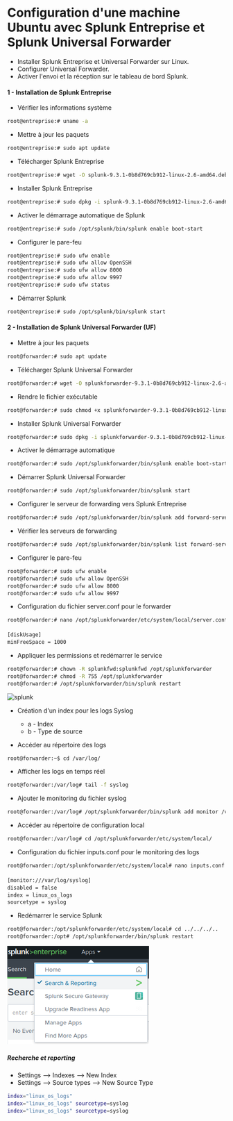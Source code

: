 # Configuration d'une machine Ubuntu avec Splunk Entreprise et Splunk Universal Forwarder

- Installer Splunk Entreprise et Universal Forwarder sur Linux.
- Configurer Universal Forwarder.
- Activer l'envoi et la réception sur le tableau de bord Splunk.

#### 1 - Installation de Splunk Entreprise

- Vérifier les informations système

```sh
root@entreprise:# uname -a
```

- Mettre à jour les paquets

```sh
root@entreprise:# sudo apt update
```

- Télécharger Splunk Entreprise

```sh
root@entreprise:# wget -O splunk-9.3.1-0b8d769cb912-linux-2.6-amd64.deb "https://download.splunk.com/products/splunk/releases/9.3.1/linux/splunk-9.3.1-0b8d769cb912-linux-2.6-amd64.deb"
```

- Installer Splunk Entreprise

```sh
root@entreprise:# sudo dpkg -i splunk-9.3.1-0b8d769cb912-linux-2.6-amd64.deb
```

- Activer le démarrage automatique de Splunk

```sh
root@entreprise:# sudo /opt/splunk/bin/splunk enable boot-start
```

- Configurer le pare-feu

```sh
root@entreprise:# sudo ufw enable
root@entreprise:# sudo ufw allow OpenSSH
root@entreprise:# sudo ufw allow 8000
root@entreprise:# sudo ufw allow 9997
root@entreprise:# sudo ufw status
```

- Démarrer Splunk

```sh
root@entreprise:# sudo /opt/splunk/bin/splunk start
```

#### 2 - Installation de Splunk Universal Forwarder (UF)

- Mettre à jour les paquets

```sh
root@forwarder:# sudo apt update
```

- Télécharger Splunk Universal Forwarder

```sh
root@forwarder:# wget -O splunkforwarder-9.3.1-0b8d769cb912-linux-2.6-amd64.deb "https://download.splunk.com/products/universalforwarder/releases/9.3.1/linux/splunkforwarder-9.3.1-0b8d769cb912-linux-2.6-amd64.deb"
```

- Rendre le fichier exécutable

```sh
root@forwarder:# sudo chmod +x splunkforwarder-9.3.1-0b8d769cb912-linux-2.6-amd64.deb
```

- Installer Splunk Universal Forwarder

```sh
root@forwarder:# sudo dpkg -i splunkforwarder-9.3.1-0b8d769cb912-linux-2.6-amd64.deb
```

- Activer le démarrage automatique

```sh
root@forwarder:# sudo /opt/splunkforwarder/bin/splunk enable boot-start
```

- Démarrer Splunk Universal Forwarder

```sh
root@forwarder:# sudo /opt/splunkforwarder/bin/splunk start
```

- Configurer le serveur de forwarding vers Splunk Entreprise

```sh
root@forwarder:# sudo /opt/splunkforwarder/bin/splunk add forward-server <IP Splunk Entreprise>:9997 -auth admin:Admin@123
```

- Vérifier les serveurs de forwarding

```sh
root@forwarder:# sudo /opt/splunkforwarder/bin/splunk list forward-server
```

- Configurer le pare-feu

```sh
root@forwarder:# sudo ufw enable
root@forwarder:# sudo ufw allow OpenSSH
root@forwarder:# sudo ufw allow 8000
root@forwarder:# sudo ufw allow 9997
```

- Configuration du fichier server.conf pour le forwarder

```sh
root@forwarder:# nano /opt/splunkforwarder/etc/system/local/server.conf

[diskUsage]
minFreeSpace = 1000
```

- Appliquer les permissions et redémarrer le service

```sh
root@forwarder:# chown -R splunkfwd:splunkfwd /opt/splunkforwarder
root@forwarder:# chmod -R 755 /opt/splunkforwarder
root@forwarder:# /opt/splunkforwarder/bin/splunk restart
```

![splunk](//Splunk-Ubuntu-Server-22/assets/02.png)

- Création d'un index pour les logs Syslog

  - a - Index
  - b - Type de source

- Accéder au répertoire des logs

```sh
root@forwarder:~$ cd /var/log/
```

- Afficher les logs en temps réel

```sh
root@forwarder:/var/log# tail -f syslog
```

- Ajouter le monitoring du fichier syslog

```sh
root@forwarder:/var/log# /opt/splunkforwarder/bin/splunk add monitor /var/log/syslog
```

- Accéder au répertoire de configuration local

```sh
root@forwarder:/var/log# cd /opt/splunkforwarder/etc/system/local/
```

- Configuration du fichier inputs.conf pour le monitoring des logs

```sh
root@forwarder:/opt/splunkforwarder/etc/system/local# nano inputs.conf

[monitor:///var/log/syslog]
disabled = false
index = linux_os_logs
sourcetype = syslog
```

- Redémarrer le service Splunk

```sh
root@forwarder:/opt/splunkforwarder/etc/system/local# cd ../../../..
root@forwarder:/opt# /opt/splunkforwarder/bin/splunk restart
```

![splunk](/Splunk-Ubuntu-Server-22/assets/03.png)

##### Recherche et reporting

- Settings --> Indexes --> New Index
- Settings --> Source types --> New Source Type

```sh
index="linux_os_logs"
index="linux_os_logs" sourcetype=syslog
index="linux_os_logs" sourcetype=syslog
```
